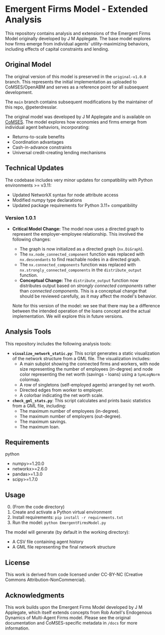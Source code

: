 # Emergent Firms Model - Extended Analysis

This repository contains analysis and extensions of the Emergent Firms Model originally developed by J M Applegate. The base model explores how firms emerge from individual agents' utility-maximizing behaviors, including effects of capital constraints and lending.

## Original Model

The original version of this model is preserved in the `original-v1.0.0` branch. This represents the initial implementation as uploaded to CoMSES/OpenABM and serves as a reference point for all subsequent development. 

The `main` branch contains subsequent modifications by the maintainer of this repo, @peterdresslar.

The original model was developed by J M Applegate and is available on [CoMSES](https://www.comses.net). The model explores how economies and firms emerge from individual agent behaviors, incorporating:
- Returns-to-scale benefits
- Coordination advantages
- Cash-in-advance constraints
- Universal credit-creating lending mechanisms

## Technical Updates
The codebase includes very minor updates for compatibility with Python environments >= v3.11:
- Updated NetworkX syntax for node attribute access
- Modified numpy type declarations
- Updated package requirements for Python 3.11+ compatibility

### Version 1.0.1
- **Critical Model Change:** The model now uses a directed graph to represent the employer-employee relationship. This involved the following changes:
    - The graph is now initialized as a directed graph (`nx.DiGraph`).
    - The `nx.node_connected_component` function was replaced with `nx.descendants` to find reachable nodes in a directed graph.
    - The `nx.connected_components` function was replaced with `nx.strongly_connected_components` in the `distribute_output` function.
    - **Conceptual Change:** The `distribute_output` function now distributes output based on *strongly connected components* rather than *connected components*. This is a conceptual change that should be reviewed carefully, as it may affect the model's behavior.

    Note for this version of the model: we see that there may be a difference between the intended operation of the loans concept and the actual implementation. We will explore this in future versions.

## Analysis Tools

This repository includes the following analysis tools:

- **`visualize_network_static.py`**: This script generates a static visualization of the network structure from a GML file. The visualization includes:
    - A main subplot showing the connected firms and workers, with node size representing the number of employees (in-degree) and node color representing the net worth (savings - loans) using a `SymLogNorm` colormap.
    - A row of singletons (self-employed agents) arranged by net worth.
    - Directed edges from worker to employer.
    - A colorbar indicating the net worth scale.
- **`check_gml_stats.py`**: This script calculates and prints basic statistics from a GML file, including:
    - The maximum number of employees (in-degree).
    - The maximum number of employers (out-degree).
    - The maximum savings.
    - The maximum loan.

## Requirements
python
- numpy>=1.20.0
- networkx>=2.6.0
- pandas>=1.3.0
- scipy>=1.7.0

## Usage
0. (From the code directory)
1. Create and activate a Python virtual environment
2. Install requirements: `pip install -r requirements.txt`
3. Run the model: `python EmergentFirmsModel.py`

The model will generate (by default in the working directory):
- A CSV file containing agent history
- A GML file representing the final network structure

## License
This work is derived from code licensed under CC-BY-NC (Creative Commons Attribution-NonCommercial).

## Acknowledgments
This work builds upon the Emergent Firms Model developed by J M Applegate, which itself extends concepts from Rob Axtell's Endogenous Dynamics of Multi-Agent Firms model. Please see the original documentation and CoMSES-specific metadata in `/docs` for more information.
